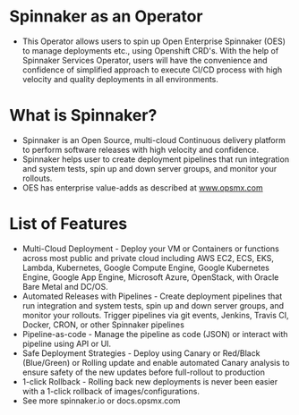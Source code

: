 # **Spinnaker as an Operator**

- This Operator allows users to spin up Open Enterprise Spinnaker (OES) to manage deployments etc., using Openshift CRD&#39;s. With the help of Spinnaker Services Operator, users will have the convenience and confidence of simplified approach to execute CI/CD process with high velocity and quality deployments in all environments.

# **What is Spinnaker?**

- Spinnaker is an Open Source, multi-cloud Continuous delivery platform to perform software releases with high velocity and confidence.
- Spinnaker helps user to create deployment pipelines that run integration and system tests, spin up and down server groups, and monitor your rollouts.
- OES has enterprise value-adds as described at www.opsmx.com

# **List of Features**

- Multi-Cloud Deployment - Deploy your VM or Containers or functions across most public and private cloud including AWS EC2, ECS, EKS, Lambda, Kubernetes, Google Compute Engine, Google Kubernetes Engine, Google App Engine, Microsoft Azure, OpenStack, with Oracle Bare Metal and DC/OS.
- Automated Releases with Pipelines - Create deployment pipelines that run integration and system tests, spin up and down server groups, and monitor your rollouts. Trigger pipelines via git events, Jenkins, Travis CI, Docker, CRON, or other Spinnaker pipelines
- Pipeline-as-code - Manage the pipeline as code (JSON) or interact with pipeline using API or UI.
- Safe Deployment Strategies - Deploy using Canary or Red/Black (Blue/Green) or Rolling update and enable automated Canary analysis to ensure safety of the new updates before full-rollout to production
- 1-click Rollback - Rolling back new deployments is never been easier with a 1-click rollback of images/configurations.
- See more spinnaker.io or docs.opsmx.com
